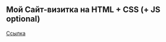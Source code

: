 ## Мой Сайт-визитка на HTML + CSS (+ JS optional)
[Ссылка](https://ill-tarasenko-angelina.github.io/CV/)
